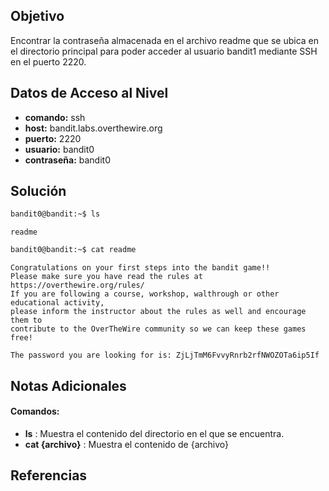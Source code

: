 ## Objetivo
Encontrar la contraseña almacenada en el archivo readme que se ubica en el directorio principal para poder acceder al usuario bandit1 mediante SSH en el puerto 2220.
## Datos de Acceso al Nivel
* **comando:** ssh
* **host:** bandit.labs.overthewire.org
* **puerto:** 2220
* **usuario:** bandit0
* **contraseña:** bandit0

## Solución

```bash
bandit0@bandit:~$ ls
```
```text
readme
```
```bash
bandit0@bandit:~$ cat readme
```
```text
Congratulations on your first steps into the bandit game!!
Please make sure you have read the rules at https://overthewire.org/rules/
If you are following a course, workshop, walthrough or other educational activity,
please inform the instructor about the rules as well and encourage them to
contribute to the OverTheWire community so we can keep these games free!

The password you are looking for is: ZjLjTmM6FvvyRnrb2rfNWOZOTa6ip5If
```
## Notas Adicionales
#### Comandos:
* **ls** :  Muestra el contenido del directorio en el que se encuentra.
* **cat {archivo}** : Muestra el contenido de {archivo}
## Referencias